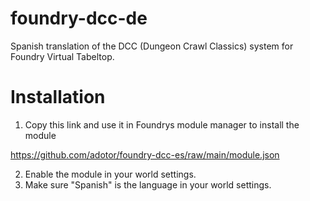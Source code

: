 # foundry-dcc-de
Spanish translation of the DCC (Dungeon Crawl Classics) system for Foundry Virtual Tabeltop.

# Installation
1. Copy this link and use it in Foundrys module manager to install the module
    
https://github.com/adotor/foundry-dcc-es/raw/main/module.json

2. Enable the module in your world settings.
3. Make sure "Spanish" is the language in your world settings.
